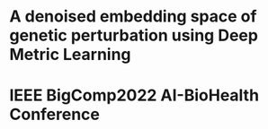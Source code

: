 # A denoised embedding space of genetic perturbation using Deep Metric Learning
# IEEE BigComp2022 AI-BioHealth Conference
